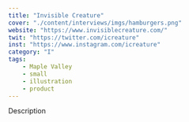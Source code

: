 ```yaml
---
title: "Invisible Creature"
cover: "./content/interviews/imgs/hamburgers.png"
website: "https://www.invisiblecreature.com/"
twit: "https://twitter.com/icreature"
inst: "https://www.instagram.com/icreature"
category: "I"
tags:
    - Maple Valley
    - small
    - illustration
    - product
---
```


Description
